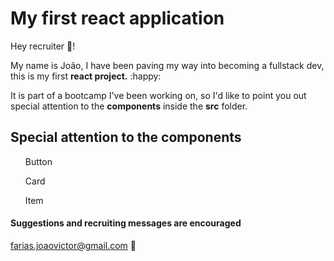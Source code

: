 <h1> My first react application </h1>

Hey recruiter :wave:! 

My name is João, I have been paving my way into becoming a fullstack dev, this is my first <strong>react project.</strong> :happy: 

It is part of a bootcamp I've been working on, so I'd like to point you out special attention to the <strong> components</strong> inside the <strong>src</strong> folder.

<h2> Special attention to the components </h2>

<ul> Button </ul> 

<ul> Card </ul>

<ul> Item </ul>

<h4> Suggestions and recruiting messages are encouraged </h4>

farias.joaovictor@gmail.com :e-mail:

